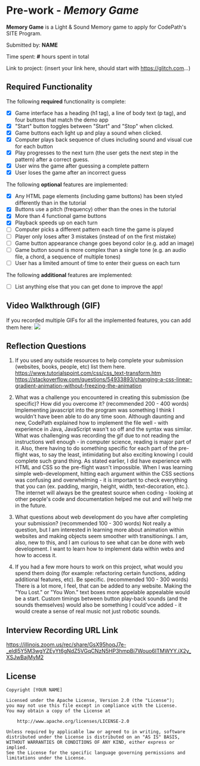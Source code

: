 # Pre-work - *Memory Game*

**Memory Game** is a Light & Sound Memory game to apply for CodePath's SITE Program. 

Submitted by: **NAME**

Time spent: **#** hours spent in total

Link to project: (insert your link here, should start with https://glitch.com...)

## Required Functionality

The following **required** functionality is complete:

* [x] Game interface has a heading (h1 tag), a line of body text (p tag), and four buttons that match the demo app
* [x] "Start" button toggles between "Start" and "Stop" when clicked. 
* [x] Game buttons each light up and play a sound when clicked. 
* [x] Computer plays back sequence of clues including sound and visual cue for each button
* [x] Play progresses to the next turn (the user gets the next step in the pattern) after a correct guess. 
* [x] User wins the game after guessing a complete pattern
* [x] User loses the game after an incorrect guess

The following **optional** features are implemented:

* [x] Any HTML page elements (including game buttons) has been styled differently than in the tutorial
* [x] Buttons use a pitch (frequency) other than the ones in the tutorial
* [x] More than 4 functional game buttons
* [x] Playback speeds up on each turn
* [ ] Computer picks a different pattern each time the game is played
* [ ] Player only loses after 3 mistakes (instead of on the first mistake)
* [ ] Game button appearance change goes beyond color (e.g. add an image)
* [ ] Game button sound is more complex than a single tone (e.g. an audio file, a chord, a sequence of multiple tones)
* [ ] User has a limited amount of time to enter their guess on each turn

The following **additional** features are implemented:

- [ ] List anything else that you can get done to improve the app!

## Video Walkthrough (GIF)

If you recorded multiple GIFs for all the implemented features, you can add them here:
![](https://i.imgur.com/pKMUju0.gif)

## Reflection Questions
1. If you used any outside resources to help complete your submission (websites, books, people, etc) list them here. 
https://www.tutorialspoint.com/css/css_text-transform.htm
https://stackoverflow.com/questions/54933893/changing-a-css-linear-gradient-animation-without-freezing-the-animation

2. What was a challenge you encountered in creating this submission (be specific)? How did you overcome it? (recommended 200 - 400 words) 
Implementing javascript into the program was something I think I wouldn't have been able to do any time soon. Although daunting and new, CodePath explained how to implement the file well - with experience in Java, JavaScript wasn't so off and the syntax was similar. What was challenging was recording the gif due to not reading the instructions well enough - in computer science, reading is major part of it. Also, there having to do something specific for each part of the pre-flight was, to say the least, intimidating but also exciting knowing I could complete such grand thing. As stated earlier, I did have experience with HTML and CSS so the pre-flight wasn't impossible. When I was learning simple web-development, hitting each argument within the CSS sections was confusing and overwhelming - it is important to check everything that you can (ex. padding, margin, height, width, text-decoration, etc.). The internet will always be the greatest source when coding - looking at other people's code and documentation helped me out and will help me in the future.

3. What questions about web development do you have after completing your submission? (recommended 100 - 300 words) 
Not really a question, but I am interested in learning more about animation within websites and making objects seem smoother with transitionings. I am, also, new to this, and I am curious to see what can be done with web development. I want to learn how to implement data within webs and how to access it.

4. If you had a few more hours to work on this project, what would you spend them doing (for example: refactoring certain functions, adding additional features, etc). Be specific. (recommended 100 - 300 words) 
There is a lot more, I feel, that can be added to any website. Making the "You Lost." or "You Won." text boxes more appelable appealable would be a start. Custom timings between button play-back sounds (and the sounds themselves) would also be something I could'vce added - it would create a sense of real music not just robotic sounds. 



## Interview Recording URL Link

https://illinois.zoom.us/rec/share/GsX95hoqJ7e-_eldl5Y5M3wgYZEyYt6gNdZ5VGqCNzN5HP3hmpBi7Wouo6ITMWYY.iX2y_XSJwBajMyM2

## License

    Copyright [YOUR NAME]

    Licensed under the Apache License, Version 2.0 (the "License");
    you may not use this file except in compliance with the License.
    You may obtain a copy of the License at

        http://www.apache.org/licenses/LICENSE-2.0

    Unless required by applicable law or agreed to in writing, software
    distributed under the License is distributed on an "AS IS" BASIS,
    WITHOUT WARRANTIES OR CONDITIONS OF ANY KIND, either express or implied.
    See the License for the specific language governing permissions and
    limitations under the License.
